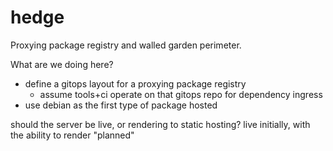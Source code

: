 # hedge

Proxying package registry and walled garden perimeter.

What are we doing here?

- define a gitops layout for a proxying package registry
    - assume tools+ci operate on that gitops repo for dependency ingress
- use debian as the first type of package hosted

should the server be live, or rendering to static hosting?
live initially, with the ability to render "planned"

